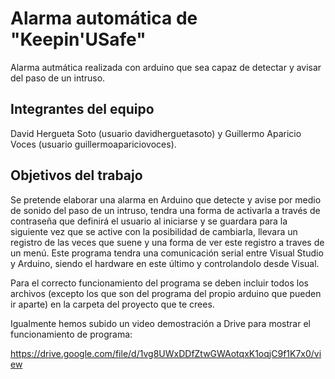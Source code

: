 # Alarma automática de "Keepin'USafe"

Alarma autmática realizada con arduino que sea capaz de detectar y avisar del paso de un intruso.

## Integrantes del equipo

David Hergueta Soto (usuario davidherguetasoto) y Guillermo Aparicio Voces (usuario guillermoapariciovoces).

## Objetivos del trabajo

Se pretende elaborar una alarma en Arduino que detecte y avise por medio de sonido del paso de un intruso, tendra una forma de activarla a través de contraseña que definirá el usuario al iniciarse y se guardara para la siguiente vez que se active con la posibilidad de cambiarla, llevara un registro de las veces que suene y una forma de ver este registro a traves de un menú.
Este programa tendra una comunicación serial entre Visual Studio y Arduino, siendo el hardware en este último y controlandolo desde Visual.

Para el correcto funcionamiento del programa se deben incluir todos los archivos (excepto los que son del programa del propio arduino que pueden ir aparte) en la carpeta del proyecto que te crees.

Igualmente hemos subido un video demostración a Drive para mostrar el funcionamiento de programa:

https://drive.google.com/file/d/1vg8UWxDDfZtwGWAotqxK1oqjC9f1K7x0/view
